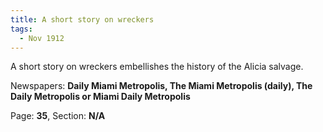 ```yaml
---  
title: A short story on wreckers  
tags:  
  - Nov 1912  
---  
```

  
A short story on wreckers embellishes the history of the Alicia salvage.  
  
Newspapers: **Daily Miami Metropolis, The Miami Metropolis (daily), The Daily Metropolis or Miami Daily Metropolis**  
  
Page: **35**, Section: **N/A** 
